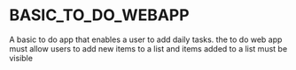 # BASIC_TO_DO_WEBAPP
A basic to do app that enables a user to add daily tasks. the to do web app must allow users to add new items to a list and items added to a list must be visible
